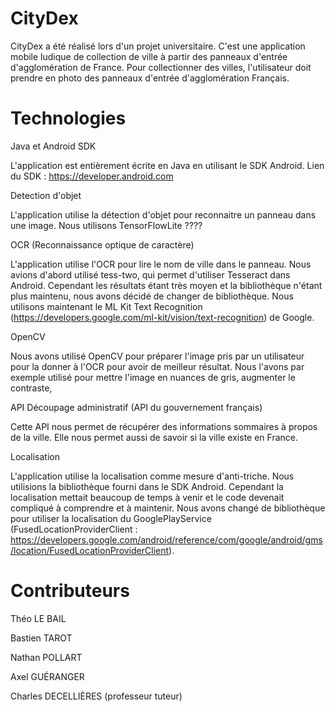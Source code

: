 # CityDex

CityDex a été réalisé lors d'un projet universitaire.
C'est une application mobile ludique de collection de ville à partir des panneaux d'entrée d'agglomération de France.
Pour collectionner des villes, l'utilisateur doit prendre en photo des panneaux d'entrée d'agglomération Français.

# Technologies

Java et Android SDK

L'application est entièrement écrite en Java en utilisant le SDK Android.
Lien du SDK : https://developer.android.com

Detection d'objet

L'application utilise la détection d'objet pour reconnaitre un panneau dans une image.
Nous utilisons TensorFlowLite ????

OCR (Reconnaissance optique de caractère)

L'application utilise l'OCR pour lire le nom de ville dans le panneau.
Nous avions d'abord utilisé tess-two, qui permet d'utiliser Tesseract dans Android.
Cependant les résultats étant très moyen et la bibliothèque n'étant plus maintenu, nous avons décidé de changer de bibliothèque.
Nous utilisons maintenant le ML Kit Text Recognition (https://developers.google.com/ml-kit/vision/text-recognition) de Google.

OpenCV

Nous avons utilisé OpenCV pour préparer l'image pris par un utilisateur pour la donner à l'OCR pour avoir de meilleur résultat.
Nous l'avons par exemple utilisé pour mettre l'image en nuances de gris, augmenter le contraste, 

API Découpage administratif (API du gouvernement français)

Cette API nous permet de récupérer des informations sommaires à propos de la ville.
Elle nous permet aussi de savoir si la ville existe en France.

Localisation

L'application utilise la localisation comme mesure d'anti-triche.
Nous utilisions la bibliothèque fourni dans le SDK Android.
Cependant la localisation mettait beaucoup de temps à venir et le code devenait compliqué à comprendre et à maintenir.
Nous avons changé de bibliothèque pour utiliser la localisation du GooglePlayService (FusedLocationProviderClient : https://developers.google.com/android/reference/com/google/android/gms/location/FusedLocationProviderClient).

# Contributeurs

Théo LE BAIL

Bastien TAROT

Nathan POLLART

Axel GUÉRANGER

Charles DECELLIÈRES (professeur tuteur)

<!--

Rajouter lien playstore
Rajouter le fait d'inciter à creer une issue s'il y a un probleme
Ajouter un sommaire ?
Ajouter une partie fonctionnement ?

-->

